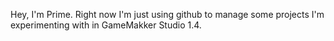 Hey, I'm Prime. Right now I'm just using github to manage some projects I'm experimenting with in GameMakker Studio 1.4.
